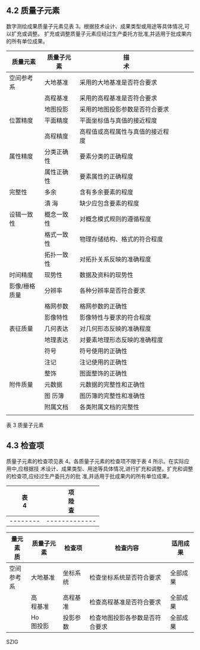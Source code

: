 ## 4.2 质量子元素

数字测绘成果质量子元素见表 3。根据技术设计、成果类型或用途等具体情况,可以扩充或调整。 扩充或调整质量子元素应经过生产委托方批准,并适用于批成果内的所有单位成果。

| 质量元素        | 质量子元素 | 描<br>术           |  |  |  |
|-------------|-------|------------------|--|--|--|
| 空间参考系       | 大地基准  | 采用的大地基准是否符合要求    |  |  |  |
|             | 高程基准  | 采用的高程基准是否符合要求    |  |  |  |
|             | 地图投影  | 采用的地图投影参数是否符合要求  |  |  |  |
| 位置精度        | 平面精度  | 平面坐标值与真值的接近程度    |  |  |  |
|             | 高程精度  | 高程值或高程属性与真值的接近程度 |  |  |  |
| 属性精度        | 分类正确性 | 要素分类的正确程度        |  |  |  |
|             | 属性正确性 | 要素属性的正确程度        |  |  |  |
| 完整性         | 多余    | 含有多余要素的程度        |  |  |  |
|             | 潰 海   | 缺少应包含要素的程度       |  |  |  |
| 设辑一致性       | 概念一致性 | 对概念模式规则的遵循程度     |  |  |  |
|             | 格式一致性 | 物理存储结构、格式的符合程度   |  |  |  |
|             | 拓扑一致性 | 对拓扑关系反映的准确程度     |  |  |  |
| 时间精度        | 现势性   | 数据及资料的现势性        |  |  |  |
| 影像/栅格<br>质量 | 分辨率   | 各种分辨率是否符合要求      |  |  |  |
|             | 格网参数  | 格网参数的正确性         |  |  |  |
|             | 影像特性  | 影像特性与要求的符合程度     |  |  |  |
| 表征质量        | 几何表达  | 对几何形态反映的准确程度     |  |  |  |
|             | 地理表达  | 对要素地理形态反映的准确程度   |  |  |  |
|             | 符号    | 符号使用的正确性         |  |  |  |
|             | 注记    | 注记使用的正确性         |  |  |  |
|             | 整饰    | 图面整饰的正确性         |  |  |  |
| 附件质量        | 元数据   | 元数据的完整性和正确性      |  |  |  |
|             | 图 历簿  | 图历簿的完整性和准确性      |  |  |  |
|             | 附属文档  | 各类附属文档的完整性       |  |  |  |
|             |       |                  |  |  |  |

表 3 质量子元素

## 4.3 检查项

质量子元素的检查项见表 4。各质量子元素的检查项不限于表 4 所示。在实际应用中,应根据技 术设计、成果类型、用途等具体情况,进行扩充和调整。扩充和调整的检查项,应经过生产委托方的批 准,并适用于批成果内的所有单位成果。

| 表<br>4 | 项<br>陸<br>査 |
|--------|-------------|
|--------|-------------|

| 量元素<br>质      | 质量子元素     | 检查项  | 检査内容            | 适用成果 |
|---------------|-----------|------|-----------------|------|
| 空间<br>参考<br>系 | 大地基准      | 坐标系统 | 检查坐标系统是否符合要求    | 全部成果 |
|               | 高<br>程基准  | 高程基准 | 检查高程基准是否符合要求    | 全部成果 |
|               | Ho<br>图投影 | 投影参数 | 检查地图投影各参数是否符合要求 | 全部成果 |

SZIG